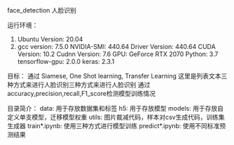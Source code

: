 face_detection 人脸识别


运行环境：
1. Ubuntu Version: 20.04
2. gcc version: 7.5.0
NVIDIA-SMI: 440.64
Driver Version: 440.64
CUDA Version: 10.2
Cudnn Version: 7.6
GPU: GeForce RTX 2070
Python: 3.7
tensorflow-gpu: 2.0.0
keras: 2.3.1

目标：
通过 Siamese, One Shot learning, Transfer Learning 这里是列表文本三种方式来进行人脸识别三种方式来进行人脸识别
通过accuracy,precision,recall,F1_score检测模型训练情况

目录简介：
data: 用于存放数据集和标签 h5: 用于存放模型
models: 用于存放自定义单支模型，迁移模型权重
utils: 图片裁减代码，样本对csv生成代码，训练集生成器
train*.ipynb: 使用三种方式进行模型训练
predict*.ipynb: 使用不同标准预测结果

